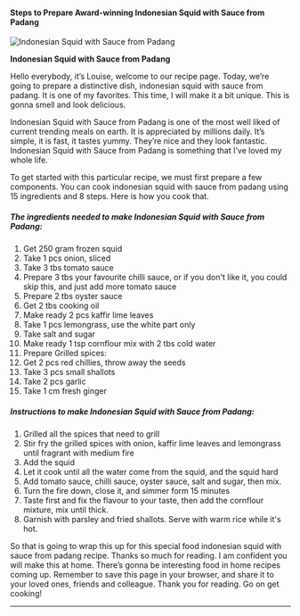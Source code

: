             

#### Steps to Prepare Award-winning Indonesian Squid with Sauce from Padang

![Indonesian Squid with Sauce from Padang](https://img-global.cpcdn.com/recipes/7bab4c212415800d/751x532cq70/indonesian-squid-with-sauce-from-padang-recipe-main-photo.jpg)

**Indonesian Squid with Sauce from Padang**

Hello everybody, it’s Louise, welcome to our recipe page. Today, we’re going to prepare a distinctive dish, indonesian squid with sauce from padang. It is one of my favorites. This time, I will make it a bit unique. This is gonna smell and look delicious.

Indonesian Squid with Sauce from Padang is one of the most well liked of current trending meals on earth. It is appreciated by millions daily. It’s simple, it is fast, it tastes yummy. They’re nice and they look fantastic. Indonesian Squid with Sauce from Padang is something that I’ve loved my whole life.

To get started with this particular recipe, we must first prepare a few components. You can cook indonesian squid with sauce from padang using 15 ingredients and 8 steps. Here is how you cook that.

##### The ingredients needed to make Indonesian Squid with Sauce from Padang:

1.  Get 250 gram frozen squid
2.  Take 1 pcs onion, sliced
3.  Take 3 tbs tomato sauce
4.  Prepare 3 tbs your favourite chilli sauce, or if you don't like it, you could skip this, and just add more tomato sauce
5.  Prepare 2 tbs oyster sauce
6.  Get 2 tbs cooking oil
7.  Make ready 2 pcs kaffir lime leaves
8.  Take 1 pcs lemongrass, use the white part only
9.  Take salt and sugar
10.  Make ready 1 tsp cornflour mix with 2 tbs cold water
11.  Prepare Grilled spices:
12.  Get 2 pcs red chillies, throw away the seeds
13.  Take 3 pcs small shallots
14.  Take 2 pcs garlic
15.  Take 1 cm fresh ginger

##### Instructions to make Indonesian Squid with Sauce from Padang:

1.  Grilled all the spices that need to grill
2.  Stir fry the grilled spices with onion, kaffir lime leaves and lemongrass until fragrant with medium fire
3.  Add the squid
4.  Let it cook until all the water come from the squid, and the squid hard
5.  Add tomato sauce, chilli sauce, oyster sauce, salt and sugar, then mix.
6.  Turn the fire down, close it, and simmer form 15 minutes
7.  Taste first and fix the flavour to your taste, then add the cornflour mixture, mix until thick.
8.  Garnish with parsley and fried shallots. Serve with warm rice while it's hot.

So that is going to wrap this up for this special food indonesian squid with sauce from padang recipe. Thanks so much for reading. I am confident you will make this at home. There’s gonna be interesting food in home recipes coming up. Remember to save this page in your browser, and share it to your loved ones, friends and colleague. Thank you for reading. Go on get cooking!

* * *